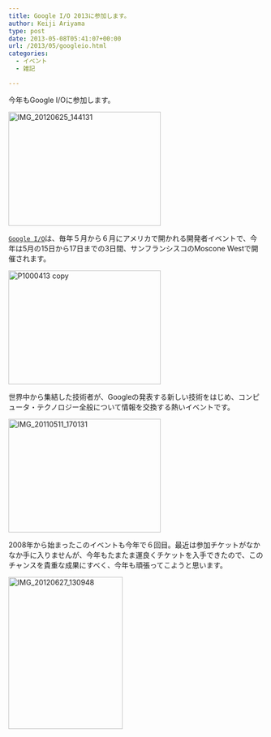 ```yaml
---
title: Google I/O 2013に参加します。
author: Keiji Ariyama
type: post
date: 2013-05-08T05:41:07+00:00
url: /2013/05/googleio.html
categories:
  - イベント
  - 雑記

---
```

今年もGoogle I/Oに参加します。

[<img src="http://blog.keiji.io/wp-content/uploads/2013/05/IMG_20120625_144131-300x225.jpg" alt="IMG_20120625_144131" width="300" height="225" class="aligncenter size-medium wp-image-311" srcset="https://blog.keiji.io/wp-content/uploads/2013/05/IMG_20120625_144131-300x225.jpg 300w, https://blog.keiji.io/wp-content/uploads/2013/05/IMG_20120625_144131-1024x768.jpg 1024w, https://blog.keiji.io/wp-content/uploads/2013/05/IMG_20120625_144131-624x468.jpg 624w" sizes="(max-width: 300px) 100vw, 300px" />][1]
  
<!--more-->


  
[`Google I/O`][2]は、毎年５月から６月にアメリカで開かれる開発者イベントで、今年は5月の15日から17日までの3日間、サンフランシスコのMoscone Westで開催されます。

[<img src="http://blog.keiji.io/wp-content/uploads/2013/05/P1000413-copy-300x225.jpg" alt="P1000413 copy" width="300" height="225" class="aligncenter size-medium wp-image-314" srcset="https://blog.keiji.io/wp-content/uploads/2013/05/P1000413-copy-300x225.jpg 300w, https://blog.keiji.io/wp-content/uploads/2013/05/P1000413-copy-1024x768.jpg 1024w, https://blog.keiji.io/wp-content/uploads/2013/05/P1000413-copy-624x468.jpg 624w" sizes="(max-width: 300px) 100vw, 300px" />][3]

世界中から集結した技術者が、Googleの発表する新しい技術をはじめ、コンピュータ・テクノロジー全般について情報を交換する熱いイベントです。

[<img src="http://blog.keiji.io/wp-content/uploads/2013/05/IMG_20110511_170131-300x224.jpg" alt="IMG_20110511_170131" width="300" height="224" class="aligncenter size-medium wp-image-313" srcset="https://blog.keiji.io/wp-content/uploads/2013/05/IMG_20110511_170131-300x224.jpg 300w, https://blog.keiji.io/wp-content/uploads/2013/05/IMG_20110511_170131-1024x767.jpg 1024w, https://blog.keiji.io/wp-content/uploads/2013/05/IMG_20110511_170131-624x467.jpg 624w" sizes="(max-width: 300px) 100vw, 300px" />][4]

2008年から始まったこのイベントも今年で６回目。最近は参加チケットがなかなか手に入りませんが、今年もたまたま運良くチケットを入手できたので、このチャンスを貴重な成果にすべく、今年も頑張ってこようと思います。

[<img src="http://blog.keiji.io/wp-content/uploads/2013/05/IMG_20120627_130948-225x300.jpg" alt="IMG_20120627_130948" width="225" height="300" class="aligncenter size-medium wp-image-312" srcset="https://blog.keiji.io/wp-content/uploads/2013/05/IMG_20120627_130948-225x300.jpg 225w, https://blog.keiji.io/wp-content/uploads/2013/05/IMG_20120627_130948-768x1024.jpg 768w, https://blog.keiji.io/wp-content/uploads/2013/05/IMG_20120627_130948-624x832.jpg 624w, https://blog.keiji.io/wp-content/uploads/2013/05/IMG_20120627_130948.jpg 960w" sizes="(max-width: 225px) 100vw, 225px" />][5]

 [1]: http://blog.keiji.io/wp-content/uploads/2013/05/IMG_20120625_144131.jpg
 [2]: https://developers.google.com/events/io/
 [3]: http://blog.keiji.io/wp-content/uploads/2013/05/P1000413-copy.jpg
 [4]: http://blog.keiji.io/wp-content/uploads/2013/05/IMG_20110511_170131.jpg
 [5]: http://blog.keiji.io/wp-content/uploads/2013/05/IMG_20120627_130948.jpg